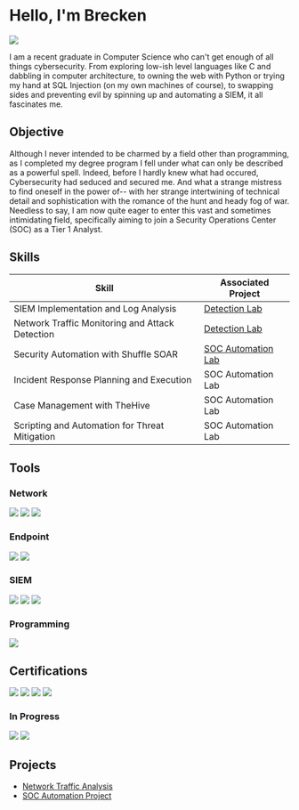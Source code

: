 # Hello, I'm Brecken
<a href="https://linkedin.com"><img src="https://img.shields.io/badge/-LinkedIn-0072b1?&style=for-the-badge&logo=linkedin&logoColor=white" /></a>


I am a recent graduate in Computer Science who can't get enough of all things cybersecurity. From exploring low-ish level languages like C and dabbling in computer architecture, to owning the web with Python or trying my hand at SQL Injection (on my own machines of course), to swapping sides and preventing evil by spinning up and automating a SIEM, it all fascinates me.

## Objective

Although I never intended to be charmed by a field other than programming, as I completed my degree program I fell under what can only be described as a powerful spell. Indeed, before I hardly knew what had occured, Cybersecurity had seduced and secured me. And what a strange mistress to find oneself in the power of-- with her strange intertwining of technical detail and sophistication with the romance of the hunt and heady fog of war. Needless to say, I am now quite eager to enter this vast and sometimes intimidating field, specifically aiming to join a Security Operations Center (SOC) as a Tier 1 Analyst.

## Skills

| Skill                                         | Associated Project         |
|-----------------------------------------------|----------------------------|
| SIEM Implementation and Log Analysis          | <a href="https://google.com">Detection Lab</a>|
| Network Traffic Monitoring and Attack Detection | <a href="https://google.com">Detection Lab</a>|
| Security Automation with Shuffle SOAR         | <a href="https://github.com/beersb/SOC-Automation-Lab/tree/main">SOC Automation Lab</a>|
| Incident Response Planning and Execution      | SOC Automation Lab|
| Case Management with TheHive                  | SOC Automation Lab|
| Scripting and Automation for Threat Mitigation | SOC Automation Lab|

## Tools

### Network
<div>
    <img src="https://img.shields.io/badge/-Wireshark-1679A7?&style=for-the-badge&logo=Wireshark&logoColor=white" />
    <img src="https://img.shields.io/badge/-TCPDump-EF3B2D?&style=for-the-badge&logo=Suricata&logoColor=white" />
    <img src="https://img.shields.io/badge/-Zeek-777BB4?&style=for-the-badge&logo=Zeek&logoColor=white" />
</div>

### Endpoint
<div>
    <img src="https://img.shields.io/badge/-Microsoft_Defender_for_Endpoint-00A4EF?&style=for-the-badge&logo=Microsoft&logoColor=white" />
    <img src="https://img.shields.io/badge/-Velociraptor-4B275F?&style=for-the-badge&logo=Velociraptor&logoColor=white" />
</div>

### SIEM
<div>
    <img src="https://img.shields.io/badge/-Microsoft_Sentinel-0078D4?&style=for-the-badge&logo=Microsoft&logoColor=white" />
    <img src="https://img.shields.io/badge/-Splunk-000000?&style=for-the-badge&logo=Splunk&logoColor=white" />
    <img src="https://img.shields.io/badge/-Elastic-005571?&style=for-the-badge&logo=Elastic&logoColor=white" />
</div>

### Programming
<div>
    <img src="https://img.shields.io/badge/-Python-006400?&style=for-the-badge&logo=python&logoColor=white" />
</div>

## Certifications
<div>
    <img src="https://img.shields.io/badge/-Security%2B-FF0000?&style=for-the-badge&logo=CompTIA&logoColor=white" />
    <img src="https://img.shields.io/badge/-Cybersecurity%20Professional%20Certificate-4285F4?&style=for-the-badge&logo=google&logoColor=white" />
    <img src="https://img.shields.io/badge/-ITIL%204%20Foundation-4D4D4D?&style=for-the-badge&logo=itil&logoColor=white" />
    <img src="https://img.shields.io/badge/-LPI%20Linux%20Essentials-B8A606?&style=for-the-badge&logo=linux&logoColor=white" />
</div>

### In Progress
<div>
    <img src="https://img.shields.io/badge/-CPTS-4F4F4F?&style=for-the-badge&logo=hackthebox&logoColor=white" />
    <img src="https://img.shields.io/badge/-OSCP-4B8BBE?&style=for-the-badge&logo=offensive-security&logoColor=white" />
</div>

## Projects
- <a href="https://github.com/beersb/Network-Traffic-Analysis">Network Traffic Analysis</a>
- <a href="https://github.com/beersb/SOC-Automation-Lab/tree/main">SOC Automation Project</a>

